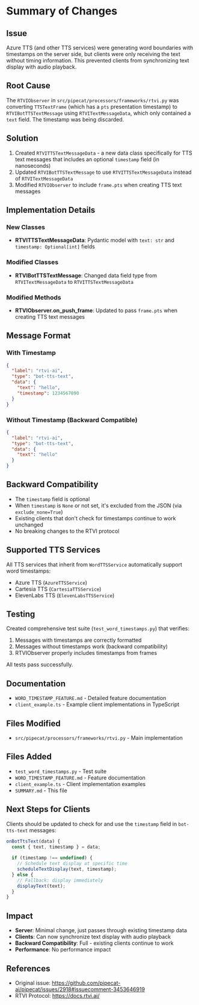 # Summary of Changes

## Issue
Azure TTS (and other TTS services) were generating word boundaries with timestamps on the server side, but clients were only receiving the text without timing information. This prevented clients from synchronizing text display with audio playback.

## Root Cause
The `RTVIObserver` in `src/pipecat/processors/frameworks/rtvi.py` was converting `TTSTextFrame` (which has a `pts` presentation timestamp) to `RTVIBotTTSTextMessage` using `RTVITextMessageData`, which only contained a `text` field. The timestamp was being discarded.

## Solution
1. Created `RTVITTSTextMessageData` - a new data class specifically for TTS text messages that includes an optional `timestamp` field (in nanoseconds)
2. Updated `RTVIBotTTSTextMessage` to use `RTVITTSTextMessageData` instead of `RTVITextMessageData`
3. Modified `RTVIObserver` to include `frame.pts` when creating TTS text messages

## Implementation Details

### New Classes
- **RTVITTSTextMessageData**: Pydantic model with `text: str` and `timestamp: Optional[int]` fields

### Modified Classes
- **RTVIBotTTSTextMessage**: Changed data field type from `RTVITextMessageData` to `RTVITTSTextMessageData`

### Modified Methods
- **RTVIObserver.on_push_frame**: Updated to pass `frame.pts` when creating TTS text messages

## Message Format

### With Timestamp
```json
{
  "label": "rtvi-ai",
  "type": "bot-tts-text",
  "data": {
    "text": "hello",
    "timestamp": 1234567890
  }
}
```

### Without Timestamp (Backward Compatible)
```json
{
  "label": "rtvi-ai",
  "type": "bot-tts-text",
  "data": {
    "text": "hello"
  }
}
```

## Backward Compatibility
- The `timestamp` field is optional
- When `timestamp` is `None` or not set, it's excluded from the JSON (via `exclude_none=True`)
- Existing clients that don't check for timestamps continue to work unchanged
- No breaking changes to the RTVI protocol

## Supported TTS Services
All TTS services that inherit from `WordTTSService` automatically support word timestamps:
- Azure TTS (`AzureTTSService`)
- Cartesia TTS (`CartesiaTTSService`)
- ElevenLabs TTS (`ElevenLabsTTSService`)

## Testing
Created comprehensive test suite (`test_word_timestamps.py`) that verifies:
1. Messages with timestamps are correctly formatted
2. Messages without timestamps work (backward compatibility)
3. RTVIObserver properly includes timestamps from frames

All tests pass successfully.

## Documentation
- `WORD_TIMESTAMP_FEATURE.md` - Detailed feature documentation
- `client_example.ts` - Example client implementations in TypeScript

## Files Modified
- `src/pipecat/processors/frameworks/rtvi.py` - Main implementation

## Files Added
- `test_word_timestamps.py` - Test suite
- `WORD_TIMESTAMP_FEATURE.md` - Feature documentation
- `client_example.ts` - Client implementation examples
- `SUMMARY.md` - This file

## Next Steps for Clients
Clients should be updated to check for and use the `timestamp` field in `bot-tts-text` messages:

```typescript
onBotTtsText(data) {
  const { text, timestamp } = data;
  
  if (timestamp !== undefined) {
    // Schedule text display at specific time
    scheduleTextDisplay(text, timestamp);
  } else {
    // Fallback: display immediately
    displayText(text);
  }
}
```

## Impact
- **Server**: Minimal change, just passes through existing timestamp data
- **Clients**: Can now synchronize text display with audio playback
- **Backward Compatibility**: Full - existing clients continue to work
- **Performance**: No performance impact

## References
- Original issue: https://github.com/pipecat-ai/pipecat/issues/2918#issuecomment-3453646919
- RTVI Protocol: https://docs.rtvi.ai/
